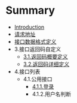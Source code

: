 # Summary

* [Introduction](README.md)
* [请求地址](chapter1.md)
* [接口数据格式定义](chapter2.md)
* 3.接口返回码自定义
   * [3.1.返回码概要定义](chapter3/section1.md)
   * [3.2.返回码详细定义](chapter3/section2.md)
* 4.接口列表
   * 4.1.公用接口
       * [4.1.1.登录](411deng_lu.md)
       * 4.1.2.用户名判断

